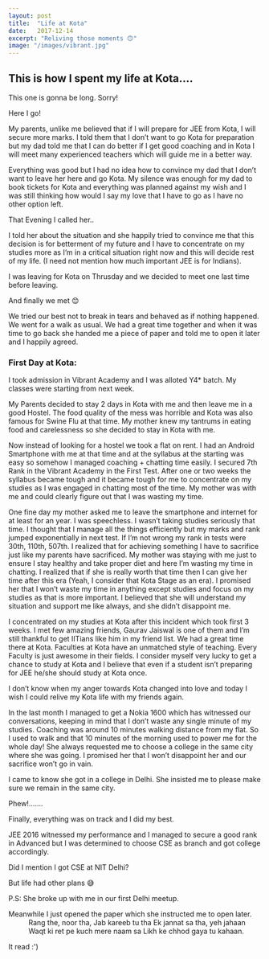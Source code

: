 ```yaml
---
layout: post
title:  "Life at Kota"
date:   2017-12-14
excerpt: "Reliving those moments 🙃"
image: "/images/vibrant.jpg"
---
```


## This is how I spent my life at Kota....
This one is gonna be long. Sorry!

Here I go!

My parents, unlike me believed that if I will prepare for JEE from Kota, I will secure more marks. I told them that I don’t want to go Kota for preparation but my dad told me that I can do better if I get good coaching and in Kota I will meet many experienced teachers which will guide me in a better way.

Everything was good but I had no idea how to convince my dad that I don’t want to leave her here and go Kota. My silence was enough for my dad to book tickets for Kota and everything was planned against my wish and I was still thinking how would I say my love that I have to go as I have no other option left.

That Evening I called her..

I told her about the situation and she happily tried to convince me that this decision is for betterment of my future and I have to concentrate on my studies more as I’m in a critical situation right now and this will decide rest of my life. (I need not mention how much important JEE is for Indians).

I was leaving for Kota on Thrusday and we decided to meet one last time before leaving.

And finally we met 😊

We tried our best not to break in tears and behaved as if nothing happened. We went for a walk as usual. We had a great time together and when it was time to go back she handed me a piece of paper and told me to open it later and I happily agreed.

### First Day at Kota:

I took admission in Vibrant Academy and I was alloted Y4* batch. My classes were starting from next week.

My Parents decided to stay 2 days in Kota with me and then leave me in a good Hostel. The food quality of the mess was horrible and Kota was also famous for Swine Flu at that time. My mother knew my tantrums in eating food and carelessness so she decided to stay in Kota with me.

Now instead of looking for a hostel we took a flat on rent. I had an Android Smartphone with me at that time and at the syllabus at the starting was easy so somehow I managed coaching + chatting time easily. I secured 7th Rank in the Vibrant Academy in the First Test. After one or two weeks the syllabus became tough and it became tough for me to concentrate on my studies as I was engaged in chatting most of the time. My mother was with me and could clearly figure out that I was wasting my time.

One fine day my mother asked me to leave the smartphone and internet for at least for an year. I was speechless. I wasn’t taking studies seriously that time. I thought that I manage all the things efficiently but my marks and rank jumped exponentially in next test. If I’m not wrong my rank in tests were 30th, 110th, 507th. I realized that for achieving something I have to sacrifice just like my parents have sacrificed. My mother was staying with me just to ensure I stay healthy and take proper diet and here I’m wasting my time in chatting. I realized that if she is really worth that time then I can give her time after this era (Yeah, I consider that Kota Stage as an era). I promised her that I won’t waste my time in anything except studies and focus on my studies as that is more important. I believed that she will understand my situation and support me like always, and she didn’t disappoint me.

I concentrated on my studies at Kota after this incident which took first 3 weeks. I met few amazing friends, Gaurav Jaiswal is one of them and I’m still thankful to get IITians like him in my friend list. We had a great time there at Kota. Faculties at Kota have an unmatched style of teaching. Every Faculty is just awesome in their fields. I consider myself very lucky to get a chance to study at Kota and I believe that even if a student isn’t preparing for JEE he/she should study at Kota once.

I don’t know when my anger towards Kota changed into love and today I wish I could relive my Kota life with my friends again.

In the last month I managed to get a Nokia 1600 which has witnessed our conversations, keeping in mind that I don’t waste any single minute of my studies. Coaching was around 10 minutes walking distance from my flat. So I used to walk and that 10 minutes of the morning used to power me for the whole day! She always requested me to choose a college in the same city where she was going. I promised her that I won’t disappoint her and our sacrifice won’t go in vain.

I came to know she got in a college in Delhi. She insisted me to please make sure we remain in the same city.

Phew!…….

Finally, everything was on track and I did my best.

JEE 2016 witnessed my performance and I managed to secure a good rank in Advanced but I was determined to choose CSE as branch and got college accordingly.

Did I mention I got CSE at NIT Delhi?

But life had other plans 😅

P.S: She broke up with me in our first Delhi meetup.
<dl>

<dt>Meanwhile I just opened the paper which she instructed me to open later.</dt>
<dd>
Rang the, noor tha, Jab kareeb tu tha
Ek jannat sa tha, yeh jahaan
Waqt ki ret pe kuch mere naam sa
Likh ke chhod gaya tu kahaan.
</dd>
</dl>

It read :')

